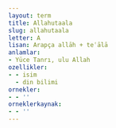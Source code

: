 ```yaml
---
layout: term
title: Allahutaala
slug: allahutaala
letter: A
lisan: Arapça allāh + teʿālā
anlamlar:
- Yüce Tanrı, ulu Allah
ozellikler:
- - isim
  - din bilimi
ornekler:
- - ''
orneklerkaynak:
- - ''
---
```

